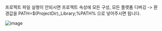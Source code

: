 프로젝트 파일 실행이 안되시면 프로젝트 속성에 모든 구성, 모든 플랫폼 디버깅 -> 환경값을 PATH=$(ProjectDir)_Library;%PATH% 으로 넣어주시면 됩니다. 

![image](https://github.com/DongHyun96/DX_CrazyArcade_PortFolio/assets/50581769/4c79baa6-dd22-4a95-b98d-6ea76684553c)

